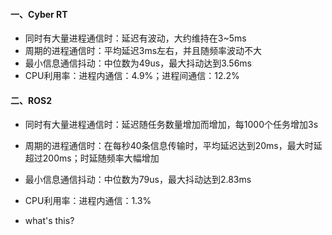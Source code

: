 #### 一、Cyber RT

- 同时有大量进程通信时：延迟有波动，大约维持在3~5ms
- 周期的进程通信时：平均延迟3ms左右，并且随频率波动不大
- 最小信息通信抖动：中位数为49us，最大抖动达到3.56ms
- CPU利用率：进程内通信：4.9%；进程间通信：12.2%



#### 二、ROS2

- 同时有大量进程通信时：延迟随任务数量增加而增加，每1000个任务增加3s
- 周期的进程通信时：在每秒40条信息传输时，平均延迟达到20ms，最大时延超过200ms；时延随频率大幅增加
- 最小信息通信抖动：中位数为79us，最大抖动达到2.83ms
- CPU利用率：进程内通信：1.3%



- what's this?
